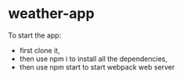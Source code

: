 # weather-app

To start the app:
* first clone it, 
* then use npm i to install all the dependencies,
* then use npm start to start webpack web server
